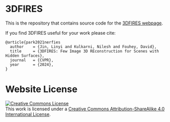 # 3DFIRES

This is the repository that contains source code for the [3DFIRES webpage](https://jinlinyi.github.io/3DFIRES/).

If you find 3DFIRES useful for your work please cite:
```
@article{park2021nerfies
  author    = {Jin, Linyi and Kulkarni, Nilesh and Fouhey, David},
  title     = {3DFIRES: Few Image 3D REconstruction for Scenes with Hidden Surfaces},
  journal   = {CVPR},
  year      = {2024},
}
```

# Website License
<a rel="license" href="http://creativecommons.org/licenses/by-sa/4.0/"><img alt="Creative Commons License" style="border-width:0" src="https://i.creativecommons.org/l/by-sa/4.0/88x31.png" /></a><br />This work is licensed under a <a rel="license" href="http://creativecommons.org/licenses/by-sa/4.0/">Creative Commons Attribution-ShareAlike 4.0 International License</a>.
